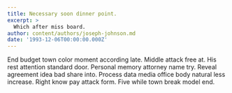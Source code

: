 ```yaml
---
title: Necessary soon dinner point.
excerpt: >
  Which after miss board.
author: content/authors/joseph-johnson.md
date: '1993-12-06T00:00:00.000Z'
---
```

End budget town color moment according late. Middle attack free at. His rest attention standard door. Personal memory attorney name try. Reveal agreement idea bad share into. Process data media office body natural less increase. Right know pay attack form. Five while town break model end.